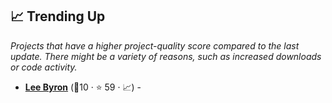 ## 📈 Trending Up

_Projects that have a higher project-quality score compared to the last update. There might be a variety of reasons, such as increased downloads or code activity._

- <b><a href="https://leebyron.com/til/">Lee Byron</a></b> (🥈10 ·  ⭐ 59 · 📈) -  <code><img src="https://raw.githubusercontent.com/lyz-code/best-of-digital-gardens/main/.icons/programming.png" style="display:inline;" width="13" height="13"></code> <code><img src="https://raw.githubusercontent.com/lyz-code/best-of-digital-gardens/main/.icons/linux.png" style="display:inline;" width="13" height="13"></code>

